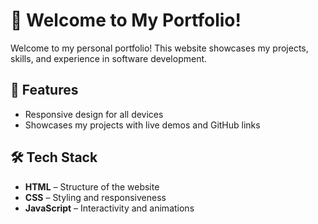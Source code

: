 # 🚀 Welcome to My Portfolio!

Welcome to my personal portfolio! This website showcases my projects, skills, and experience in software development.

## 🌟 Features

- Responsive design for all devices
- Showcases my projects with live demos and GitHub links

## 🛠 Tech Stack

- **HTML** – Structure of the website
- **CSS** – Styling and responsiveness
- **JavaScript** – Interactivity and animations
